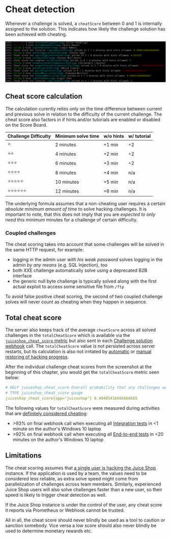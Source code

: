 # Cheat detection

Whenever a challenge is solved, a `cheatScore` between 0 and 1 is
internally assigned to the solution. This indicates how likely the
challenge solution has been achieved with cheating.

![Cheat detection log entries](img/cheat-detection_logs.png)

## Cheat score calculation

The calculation curently relies only on the time difference between
current and previous solve in relation to the difficulty of the current
challenge. The cheat score also factors in if hints and/or tutorials are
enabled or disabled on the Score Board.

| Challenge Difficulty                 | Minimum solve time | w/o hints | w/ tutorial |
|:-------------------------------------|:-------------------|:----------|:------------|
| :star:                               | 2 minutes          | +1 min    | ÷2          |
| :star::star:                         | 4 minutes          | +2 min    | ÷2          |
| :star::star::star:                   | 6 minutes          | +3 min    | ÷2          |
| :star::star::star::star:             | 8 minutes          | +4 min    | n/a         |
| :star::star::star::star::star:       | 10 minutes         | +5 min    | n/a         |
| :star::star::star::star::star::star: | 12 minutes         | +6 min    | n/a         |

The underlying formula assumes that a non-cheating user requires a
certain _absolute minimum amount of time_ to solve hacking challenges.
It is important to note, that this does not imply that you are
_expected to only need_ this minimum minutes for a challenge of
certain difficulty.

### Coupled challenges

The cheat scoring takes into account that some challenges will be solved
in the same HTTP request, for example:

* logging in the admin user _with his weak password_ solves logging in
  the admin _by any means_ (e.g. SQL Injection), too
* both XXE challenge automatically solve using a deprecated B2B
  interface
* the generic null byte challenge is typically solved along with the
  first actual exploit to access some sensitive file from `/ftp`

To avoid false positive cheat scoring, the second of two coupled
challenge solves will never count as cheating when they happen in
sequence.

## Total cheat score

The server also keeps track of the average `cheatScore` across all
solved challenges in the `totalCheatScore` which is available via the
[`juiceshop_cheat_score` metric](monitoring.md#prometheus-metrics) but
also sent in each
[Challenge solution webhook](integration.md#challenge-solution-webhook)
call. The `totalCheatScore` value is not persisted across server
restarts, but its calculation is also not irritated by
[automatic](../part1/challenges.md#automatic-saving-and-restoring-hacking-progress)
or
[manual restoring of hacking progress](../part1/challenges.md#manual-progress-and-settings-backup).

After the individual challenge cheat scores from the screenshot at the
beginning of this chapter, you would get the `totalCheatScore` metric
seen below:

```yaml
# HELP juiceshop_cheat_score Overall probability that any challenges were solved by cheating.
# TYPE juiceshop_cheat_score gauge
juiceshop_cheat_score{app="juiceshop"} 0.49485416666666665
```

The following values for `totalCheatScore` were measured during
activities that are
[definitely considered cheating](../part1/rules.md#-things-considered-cheating):

* \>93% on final webhook call when executing all
  [Integration tests](../part3/contribution.md#integration-tests) in <1
  minute on the author's Windows 10 laptop
* \>92% on final webhook call when executing all
  [End-to-end tests](../part3/codebase.md#end-to-end-tests) in <20
  minutes on the author's Windows 10 laptop

## Limitations

The cheat scoring assumes that
[a single user is hacking the Juice Shop](../part1/running.md#single-user-restriction)
instance. If the application is used by a team, the values need to be
considered less reliable, as extra solve speed might come from
parallelization of challenges across team members. Similarly,
experienced Juice Shop users will also solve challenges faster than a
new user, so their speed is likely to trigger cheat detection as well.

If the Juice Shop instance is under the control of the user, any cheat
score it reports via Prometheus or Webhook cannot be trusted.

All in all, the cheat score should never blindly be used as a tool to
caution or sanction somebody. Vice versa a low score should also never
blindly be used to determine monetary rewards etc.
